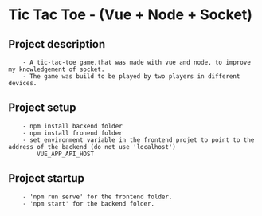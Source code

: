 # Tic Tac Toe - (Vue + Node + Socket)

## Project description
```
	- A tic-tac-toe game,that was made with vue and node, to improve my knowledgement of socket.	
	- The game was build to be played by two players in different devices.
```

## Project setup
```
	- npm install backend folder
	- npm install fronend folder
	- set environment variable in the frontend projet to point to the address of the backend (do not use 'localhost')
		VUE_APP_API_HOST
```

## Project startup 
```
	- 'npm run serve' for the frontend folder.
	- 'npm start' for the backend folder.
```